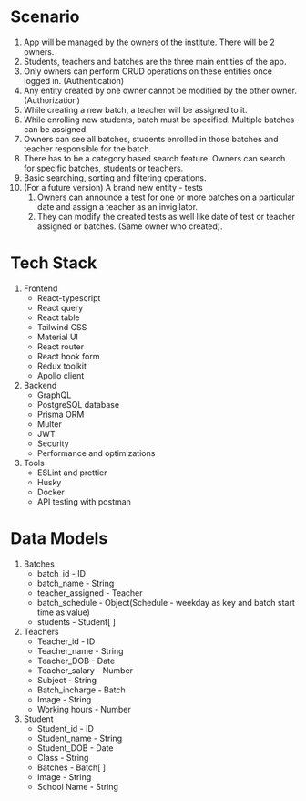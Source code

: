 # Scenario

1. App will be managed by the owners of the institute. There will be 2 owners.
2. Students, teachers and batches are the three main entities of the app.
3. Only owners can perform CRUD operations on these entities once logged in. (Authentication)
4. Any entity created by one owner cannot be modified by the other owner. (Authorization)
5. While creating a new batch, a teacher will be assigned to it.
6. While enrolling new students, batch must be specified. Multiple batches can be assigned.
7. Owners can see all batches, students enrolled in those batches and teacher responsible for the batch.
8. There has to be a category based search feature. Owners can search for specific batches, students or teachers.
9. Basic searching, sorting and filtering operations.
10. (For a future version) A brand new entity - tests
    1. Owners can announce a test for one or more batches on a particular date and assign a teacher as an invigilator.
    2. They can modify the created tests as well like date of test or teacher assigned or batches. (Same owner who created).

# Tech Stack

1. Frontend
   - React-typescript
   - React query
   - React table
   - Tailwind CSS
   - Material UI
   - React router
   - React hook form
   - Redux toolkit
   - Apollo client
2. Backend
   - GraphQL
   - PostgreSQL database
   - Prisma ORM
   - Multer
   - JWT
   - Security
   - Performance and optimizations
3. Tools
   - ESLint and prettier
   - Husky
   - Docker
   - API testing with postman

# Data Models

1. Batches
   - batch_id - ID
   - batch_name - String
   - teacher_assigned - Teacher
   - batch_schedule - Object(Schedule - weekday as key and batch start time as value)
   - students - Student[ ]
2. Teachers
   - Teacher_id - ID
   - Teacher_name - String
   - Teacher_DOB - Date
   - Teacher_salary - Number
   - Subject - String
   - Batch_incharge - Batch
   - Image - String
   - Working hours - Number
3. Student
   - Student_id - ID
   - Student_name - String
   - Student_DOB - Date
   - Class - String
   - Batches - Batch[ ]
   - Image - String
   - School Name - String
